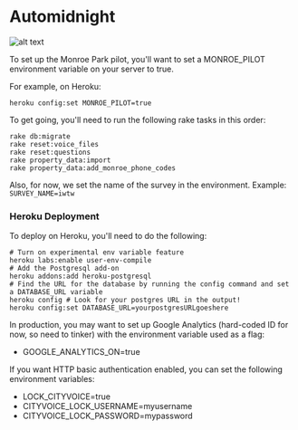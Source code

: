 Automidnight
=====


![alt text](http://ecx.images-amazon.com/images/I/515oQdDHwmL.jpg "Automatic midnight")

To set up the Monroe Park pilot, you'll want to set a MONROE\_PILOT environment variable on your server to true.

For example, on Heroku:
```
heroku config:set MONROE_PILOT=true
```

To get going, you'll need to run the following rake tasks in this order:

```
rake db:migrate
rake reset:voice_files
rake reset:questions
rake property_data:import
rake property_data:add_monroe_phone_codes
```

Also, for now, we set the name of the survey in the environment. Example:
`SURVEY_NAME=iwtw`

### Heroku Deployment

To deploy on Heroku, you'll need to do the following:
```
# Turn on experimental env variable feature
heroku labs:enable user-env-compile
# Add the Postgresql add-on 
heroku addons:add heroku-postgresql
# Find the URL for the database by running the config command and set a DATABASE_URL variable
heroku config # Look for your postgres URL in the output!
heroku config:set DATABASE_URL=yourpostgresURLgoeshere
```

In production, you may want to set up Google Analytics (hard-coded ID for now, so need to tinker) with the environment variable used as a flag:

- GOOGLE_ANALYTICS_ON=true

If you want HTTP basic authentication enabled, you can set the following environment variables:

- LOCK\_CITYVOICE=true
- CITYVOICE\_LOCK\_USERNAME=myusername
- CITYVOICE\_LOCK\_PASSWORD=mypassword

